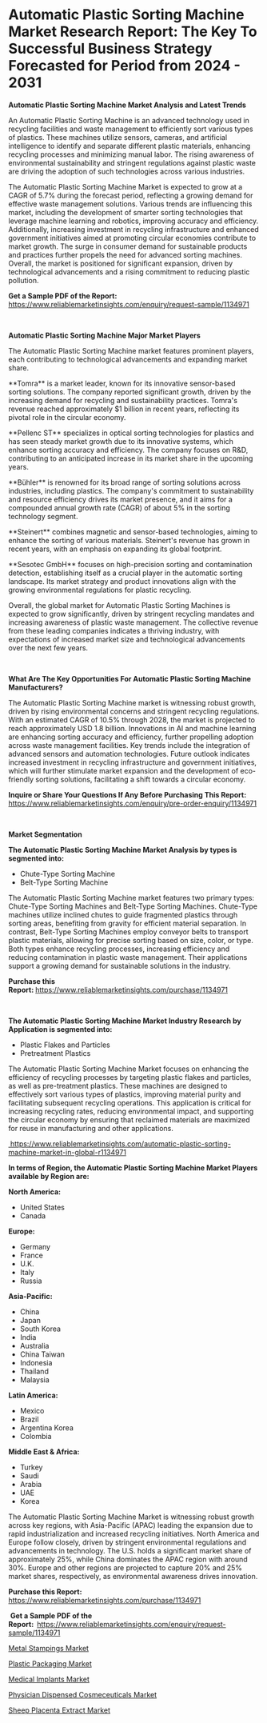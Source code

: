 <p><h1>Automatic Plastic Sorting Machine Market Research Report: The Key To Successful Business Strategy Forecasted for Period from 2024 - 2031</h1></p><p><strong>Automatic Plastic Sorting Machine Market Analysis and Latest Trends</strong></p>
<p><p>An Automatic Plastic Sorting Machine is an advanced technology used in recycling facilities and waste management to efficiently sort various types of plastics. These machines utilize sensors, cameras, and artificial intelligence to identify and separate different plastic materials, enhancing recycling processes and minimizing manual labor. The rising awareness of environmental sustainability and stringent regulations against plastic waste are driving the adoption of such technologies across various industries.</p><p>The Automatic Plastic Sorting Machine Market is expected to grow at a CAGR of 5.7% during the forecast period, reflecting a growing demand for effective waste management solutions. Various trends are influencing this market, including the development of smarter sorting technologies that leverage machine learning and robotics, improving accuracy and efficiency. Additionally, increasing investment in recycling infrastructure and enhanced government initiatives aimed at promoting circular economies contribute to market growth. The surge in consumer demand for sustainable products and practices further propels the need for advanced sorting machines. Overall, the market is positioned for significant expansion, driven by technological advancements and a rising commitment to reducing plastic pollution.</p></p>
<p><strong>Get a Sample PDF of the Report:&nbsp;</strong> <a href="https://www.reliablemarketinsights.com/enquiry/request-sample/1134971?utm_campaign=1948&utm_medium=2&utm_source=Github&utm_content=ia&utm_term=20122024&utm_id=automatic-plastic-sorting-machine">https://www.reliablemarketinsights.com/enquiry/request-sample/1134971</a></p>
<p>&nbsp;</p>
<p><strong>Automatic Plastic Sorting Machine Major Market Players</strong></p>
<p><p>The Automatic Plastic Sorting Machine market features prominent players, each contributing to technological advancements and expanding market share. </p><p>**Tomra** is a market leader, known for its innovative sensor-based sorting solutions. The company reported significant growth, driven by the increasing demand for recycling and sustainability practices. Tomra's revenue reached approximately $1 billion in recent years, reflecting its pivotal role in the circular economy.</p><p>**Pellenc ST** specializes in optical sorting technologies for plastics and has seen steady market growth due to its innovative systems, which enhance sorting accuracy and efficiency. The company focuses on R&D, contributing to an anticipated increase in its market share in the upcoming years.</p><p>**Bühler** is renowned for its broad range of sorting solutions across industries, including plastics. The company's commitment to sustainability and resource efficiency drives its market presence, and it aims for a compounded annual growth rate (CAGR) of about 5% in the sorting technology segment.</p><p>**Steinert** combines magnetic and sensor-based technologies, aiming to enhance the sorting of various materials. Steinert's revenue has grown in recent years, with an emphasis on expanding its global footprint.</p><p>**Sesotec GmbH** focuses on high-precision sorting and contamination detection, establishing itself as a crucial player in the automatic sorting landscape. Its market strategy and product innovations align with the growing environmental regulations for plastic recycling.</p><p>Overall, the global market for Automatic Plastic Sorting Machines is expected to grow significantly, driven by stringent recycling mandates and increasing awareness of plastic waste management. The collective revenue from these leading companies indicates a thriving industry, with expectations of increased market size and technological advancements over the next few years.</p></p>
<p>&nbsp;</p>
<p><strong>What Are The Key Opportunities For Automatic Plastic Sorting Machine Manufacturers?</strong></p>
<p><p>The Automatic Plastic Sorting Machine market is witnessing robust growth, driven by rising environmental concerns and stringent recycling regulations. With an estimated CAGR of 10.5% through 2028, the market is projected to reach approximately USD 1.8 billion. Innovations in AI and machine learning are enhancing sorting accuracy and efficiency, further propelling adoption across waste management facilities. Key trends include the integration of advanced sensors and automation technologies. Future outlook indicates increased investment in recycling infrastructure and government initiatives, which will further stimulate market expansion and the development of eco-friendly sorting solutions, facilitating a shift towards a circular economy.</p></p>
<p><strong>Inquire or Share Your Questions If Any Before Purchasing This Report:</strong> <a href="https://www.reliablemarketinsights.com/enquiry/pre-order-enquiry/1134971?utm_campaign=1948&utm_medium=2&utm_source=Github&utm_content=ia&utm_term=20122024&utm_id=automatic-plastic-sorting-machine">https://www.reliablemarketinsights.com/enquiry/pre-order-enquiry/1134971</a></p>
<p>&nbsp;</p>
<p><strong>Market Segmentation</strong></p>
<p><strong>The Automatic Plastic Sorting Machine Market Analysis by types is segmented into:</strong></p>
<p><ul><li>Chute-Type Sorting Machine</li><li>Belt-Type Sorting Machine</li></ul></p>
<p><p>The Automatic Plastic Sorting Machine market features two primary types: Chute-Type Sorting Machines and Belt-Type Sorting Machines. Chute-Type machines utilize inclined chutes to guide fragmented plastics through sorting areas, benefiting from gravity for efficient material separation. In contrast, Belt-Type Sorting Machines employ conveyor belts to transport plastic materials, allowing for precise sorting based on size, color, or type. Both types enhance recycling processes, increasing efficiency and reducing contamination in plastic waste management. Their applications support a growing demand for sustainable solutions in the industry.</p></p>
<p><strong>Purchase this Report:&nbsp;</strong><a href="https://www.reliablemarketinsights.com/purchase/1134971?utm_campaign=1948&utm_medium=2&utm_source=Github&utm_content=ia&utm_term=20122024&utm_id=automatic-plastic-sorting-machine">https://www.reliablemarketinsights.com/purchase/1134971</a></p>
<p>&nbsp;</p>
<p><strong>The Automatic Plastic Sorting Machine Market Industry Research by Application is segmented into:</strong></p>
<p><ul><li>Plastic Flakes and Particles</li><li>Pretreatment Plastics</li></ul></p>
<p><p>The Automatic Plastic Sorting Machine Market focuses on enhancing the efficiency of recycling processes by targeting plastic flakes and particles, as well as pre-treatment plastics. These machines are designed to effectively sort various types of plastics, improving material purity and facilitating subsequent recycling operations. This application is critical for increasing recycling rates, reducing environmental impact, and supporting the circular economy by ensuring that reclaimed materials are maximized for reuse in manufacturing and other applications.</p></p>
<p><a href="https://www.reliablemarketinsights.com/automatic-plastic-sorting-machine-market-in-global-r1134971?utm_campaign=1948&utm_medium=2&utm_source=Github&utm_content=ia&utm_term=20122024&utm_id=automatic-plastic-sorting-machine">&nbsp;https://www.reliablemarketinsights.com/automatic-plastic-sorting-machine-market-in-global-r1134971</a></p>
<p><strong>In terms of Region, the Automatic Plastic Sorting Machine Market Players available by Region are:</strong></p>
<p>
    <p> <strong> North America: </strong>
        <ul>
            <li>United States</li>
            <li>Canada</li>
        </ul>
        </p> 
    <p> <strong> Europe: </strong>
        <ul>
            <li>Germany</li>
            <li>France</li>
            <li>U.K.</li>
            <li>Italy</li>
            <li>Russia</li>
        </ul>
        </p> 
    <p> <strong> Asia-Pacific: </strong>
        <ul>
            <li>China</li>
            <li>Japan</li>
            <li>South Korea</li>
            <li>India</li>
            <li>Australia</li>
            <li>China Taiwan</li>
            <li>Indonesia</li>
            <li>Thailand</li>
            <li>Malaysia</li>
        </ul>
        </p> 
    <p> <strong> Latin America: </strong>
        <ul>
            <li>Mexico</li>
            <li>Brazil</li>
            <li>Argentina Korea</li>
            <li>Colombia</li>
        </ul>
        </p> 
    <p> <strong> Middle East & Africa: </strong>
        <ul>
            <li>Turkey</li>
            <li>Saudi</li>
            <li>Arabia</li>
            <li>UAE</li>
            <li>Korea</li>
        </ul>
    </p>
    </p>
<p><p>The Automatic Plastic Sorting Machine Market is witnessing robust growth across key regions, with Asia-Pacific (APAC) leading the expansion due to rapid industrialization and increased recycling initiatives. North America and Europe follow closely, driven by stringent environmental regulations and advancements in technology. The U.S. holds a significant market share of approximately 25%, while China dominates the APAC region with around 30%. Europe and other regions are projected to capture 20% and 25% market shares, respectively, as environmental awareness drives innovation.</p></p>
<p><strong>Purchase this Report: </strong><a href="https://www.reliablemarketinsights.com/purchase/1134971?utm_campaign=1948&utm_medium=2&utm_source=Github&utm_content=ia&utm_term=20122024&utm_id=automatic-plastic-sorting-machine">https://www.reliablemarketinsights.com/purchase/1134971</a></p>
<p>&nbsp;<strong>Get a Sample PDF of the Report:&nbsp;&nbsp;</strong><a href="https://www.reliablemarketinsights.com/enquiry/request-sample/1134971?utm_campaign=1948&utm_medium=2&utm_source=Github&utm_content=ia&utm_term=20122024&utm_id=automatic-plastic-sorting-machine">https://www.reliablemarketinsights.com/enquiry/request-sample/1134971</a></p>
<p><strong></strong></p>
<p><p><a href="https://www.linkedin.com/pulse/key-insights-metal-stampings-market-stakeholder-perspectives-nwa8f?utm_campaign=1948&utm_medium=2&utm_source=Github&utm_content=ia&utm_term=20122024&utm_id=automatic-plastic-sorting-machine">Metal Stampings Market</a></p><p><a href="https://www.linkedin.com/pulse/plastic-packaging-market-size-foreign-opportunities-revenue-atune?utm_campaign=1948&utm_medium=2&utm_source=Github&utm_content=ia&utm_term=20122024&utm_id=automatic-plastic-sorting-machine">Plastic Packaging Market</a></p><p><a href="https://www.linkedin.com/pulse/future-forecast-medical-implants-market-size-44-cagr-2024-hkiaf?utm_campaign=1948&utm_medium=2&utm_source=Github&utm_content=ia&utm_term=20122024&utm_id=automatic-plastic-sorting-machine">Medical Implants Market</a></p><p><a href="https://www.linkedin.com/pulse/physician-dispensed-cosmeceuticals-market-forecast-qmpae?utm_campaign=1948&utm_medium=2&utm_source=Github&utm_content=ia&utm_term=20122024&utm_id=automatic-plastic-sorting-machine">Physician Dispensed Cosmeceuticals Market</a></p><p><a href="https://www.linkedin.com/pulse/sheep-placenta-extract-market-size-forecast-from-2024-vyqre?utm_campaign=1948&utm_medium=2&utm_source=Github&utm_content=ia&utm_term=20122024&utm_id=automatic-plastic-sorting-machine">Sheep Placenta Extract Market</a></p></p>